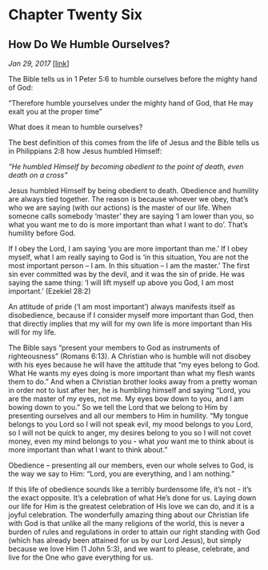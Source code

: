 # Chapter Twenty Six
## How Do We Humble Ourselves?
*Jan 29, 2017*
[[link](https://nccf.church/Blog.aspx?BlogID=67)] 

The Bible tells us in 1 Peter 5:6 to humble ourselves before the mighty hand of God:

“Therefore humble yourselves under the mighty hand of God, that He may exalt you at the proper time”

What does it mean to humble ourselves?

The best definition of this comes from the life of Jesus and the Bible tells us in Philippians 2:8 how Jesus humbled Himself:

*“He humbled Himself by becoming obedient to the point of death, even death on a cross”*

Jesus humbled Himself by being obedient to death. Obedience and humility are always tied together. The reason is because whoever we obey, that’s who we are saying (with our actions) is the master of our life. When someone calls somebody ‘master’ they are saying ‘I am lower than you, so what you want me to do is more important than what I want to do’. That’s humility before God.

If I obey the Lord, I am saying ‘you are more important than me.’ If I obey myself, what I am really saying to God is ‘in this situation, You are not the most important person – I am. In this situation – I am the master.’ The first sin ever committed was by the devil, and it was the sin of pride. He was saying the same thing: ‘I will lift myself up above you God, I am most important.’ (Ezekiel 28:2)

An attitude of pride (‘I am most important’) always manifests itself as disobedience, because if I consider myself more important than God, then that directly implies that my will for my own life is more important than His will for my life.

The Bible says “present your members to God as instruments of righteousness” (Romans 6:13). A Christian who is humble will not disobey with his eyes because he will have the attitude that “my eyes belong to God. What He wants my eyes doing is more important than what my flesh wants them to do.” And when a Christian brother looks away from a pretty woman in order not to lust after her, he is humbling himself and saying “Lord, you are the master of my eyes, not me. My eyes bow down to you, and I am bowing down to you.” So we tell the Lord that we belong to Him by presenting ourselves and all our members to Him in humility. “My tongue belongs to you Lord so I will not speak evil, my mood belongs to you Lord, so I will not be quick to anger, my desires belong to you so I will not covet money, even my mind belongs to you - what *you* want me to think about is more important than what I want to think about.”

Obedience – presenting all our members, even our whole selves to God, is the way we say to Him: “Lord, you are everything, and I am nothing.”

If this life of obedience sounds like a terribly burdensome life, it’s not - it’s the exact opposite. It’s a celebration of what He’s done for us. Laying down our life for Him is the greatest celebration of His love we can do, and it is a joyful celebration. The wonderfully amazing thing about our Christian life with God is that unlike all the many religions of the world, this is never a burden of rules and regulations in order to attain our right standing with God (which has already been attained for us by our Lord Jesus), but simply because we love Him (1 John 5:3), and we want to please, celebrate, and live for the One who gave everything for us.
